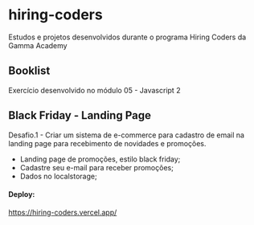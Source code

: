 # hiring-coders
Estudos e projetos desenvolvidos durante o programa Hiring Coders da Gamma Academy

## Booklist
Exercício desenvolvido no módulo 05 - Javascript 2

## Black Friday - Landing Page
Desafio.1 -  Criar um sistema de e-commerce para cadastro de email na landing page para recebimento de novidades e promoções.

- Landing page de promoções, estilo black friday; 
- Cadastre seu e-mail para receber promoções; 
- Dados no localstorage;

#### Deploy:
https://hiring-coders.vercel.app/
